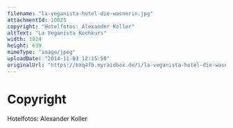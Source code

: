 ```yaml
---
filename: "la-veganista-hotel-die-wasnerin.jpg"
attachmentId: 10025
copyright: "Hotelfotos: Alexander Koller"
altText: "La Veganista Kochkurs"
width: 1024
height: 639
mimeType: "image/jpeg"
uploadDate: "2014-11-03 12:15:50"
originalUrl: "https://bxq4fb.myraidbox.de/i/la-veganista-hotel-die-wasnerin.jpg"
---
```


# Copyright

Hotelfotos: Alexander Koller
